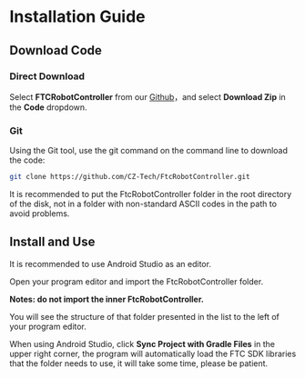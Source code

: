 # Installation Guide

## Download Code

### Direct Download

Select **FTCRobotController** from our [Github](https://github.com/CZ-Tech/FtcRobotController)，and select **Download Zip** in the **Code** dropdown.

### Git

Using the Git tool, use the git command on the command line to download the code:

```sh
git clone https://github.com/CZ-Tech/FtcRobotController.git
```

It is recommended to put the FtcRobotController folder in the root directory of the disk, not in a folder with non-standard ASCII codes in the path to avoid problems.


## Install and Use

It is recommended to use Android Studio as an editor.


Open your program editor and import the FtcRobotController folder. 

**Notes: do not import the inner FtcRobotController.**

You will see the structure of that folder presented in the list to the left of your program editor.

When using Android Studio, click **Sync Project with Gradle Files** in the upper right corner, the program will automatically load the FTC SDK libraries that the folder needs to use, it will take some time, please be patient.
